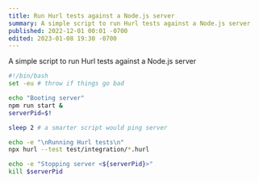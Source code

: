 ```yaml
---
title: Run Hurl tests against a Node.js server
summary: A simple script to run Hurl tests against a Node.js server
published: 2022-12-01 00:01 -0700
edited: 2023-01-08 19:30 -0700
---
```


A simple script to run Hurl tests against a Node.js server

```bash
#!/bin/bash
set -eu # throw if things go bad

echo "Booting server"
npm run start &
serverPid=$!

sleep 2 # a smarter script would ping server

echo -e "\nRunning Hurl tests\n"
npx hurl --test test/integration/*.hurl

echo -e "Stopping server <${serverPid}>"
kill $serverPid
```
